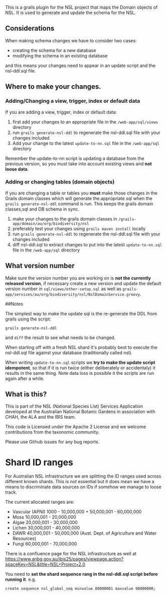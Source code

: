This is a grails plugin for the NSL project that maps the Domain objects of NSL. It is used to generate and update the
schema for the NSL.

## Considerations

When making schema changes we have to consider two cases:

- creating the schema for a new database
- modifying the schema in an existing database

and this means your changes need to appear in an update script and the nsl-ddl.sql file.
 
## Where to make your changes.

### Adding/Changing a view, trigger, index or default data 

If you are adding a view, trigger, index or default data:
 1. first add your changes to an appropriate file in the `/web-app/sql/views` directory
 1. run `grails generate-nsl-ddl` to regenerate the nsl-ddl.sql file with your changes included
 1. Add your change to the latest `update-to-nn.sql` file in the `/web-app/sql` directory

Remember the update-to-nn script is updating a database from the previous version, so you must take into account existing
views and **not loose data**.

### Adding or changing tables (domain objects)

If you are changing a table or tables you **must** make those changes in the Grails domain classes which will 
generate the appropriate sql when the `grails generate-nsl-ddl` command is run. This keeps the grails domain
classes,sql and DB schema in sync.

 1. make your changes to the grails domain classes in `/grails-app/domain/au/org/biodiversity/nsl`
 1. preferably test your changes using `grails maven install` locally
 1. run `grails generate-nsl-ddl` to regenerate the nsl-ddl.sql file with your changes included
 1. diff nsl-ddl.sql to extract changes to put into the latest `update-to-nn.sql` file in the `/web-app/sql` directory

## What version number

Make sure the version number you are working on is **not the currently released version**, if necessary create a new
version and update the default version number in `sql/views/other-setup.sql` as well as 
`grails-app/services/au/org/biodiversity/nsl/NslDomainService.groovy`.

##Notes

The simplest way to make the update sql is the re-generate the DDL from grails using the script:

`grails generate-nsl-ddl`

and `diff` the result to see what needs to be changed.

When starting off with a fresh NSL shard it's probably best to execute the nsl-ddl.sql file against your database 
(traditionally called nsl).

When writing `update-to-nn.sql` scripts we **try to make the update script idempotent**, so that if it is run twice (either 
deliberately or accidentaly) it results in the same thing. Note data loss is possible it the scripts are run again after 
a while.

## What is this?

This is part of the NSL (National Species List) Services Application developed at the Australian National Botanic Gardens in
association with CHAH, the ALA and the IBIS team.

This code is Licensed under the Apache 2 License and we welcome contributions from the taxonomic community.

Please use Github issues for any bug reports.

Shard ID ranges
====

For Australian NSL infrastructure we are splitting the ID ranges used across different known shards. This is *not* essential
but it does mean we have a means to discriminate data sources on IDs if somehow we manage to loose track.

The current allocated ranges are:

* Vascular (APNI) 1000 - 10,000,000 + 50,000,001 - 60,000,000
* Moss 10,000,001 - 20,000,000
* Algae 20,000,001 - 30,000,000
* Lichen 30,000,001 - 40,000,000
* DAWR 40,000,001 - 50,000,000 (Aust. Dept. of Agriculture and Water Resources)
* Fungi 60,000,001 - 70,000,000

There is a confluence page for the NSL infrastructure as well at https://www.anbg.gov.au/ibis25/pages/viewpage.action?spaceKey=NSL&title=NSL+Project+2.0

You need to **set the shard sequence rang in the nsl-ddl.sql script before running it**. e.g.

`create sequence nsl_global_seq minvalue 80000001 maxvalue 90000000;`